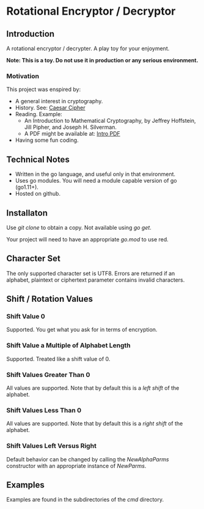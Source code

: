 # Rotational Encryptor / Decryptor #

## Introduction ##

A rotational encryptor / decrypter.  A play toy for your enjoyment.

**Note: This is a toy.  Do not use it in production or any serious environment.**

### Motivation ##

This project was enspired by:

* A general interest in cryptography.
* History.  See: [Caesar Cipher](https://en.wikipedia.org/wiki/Caesar_cipher)
* Reading.  Example: 
    * An Introduction to Mathematical Cryptography, by Jeffrey Hoffstein, 
Jill Pipher, and Joseph H. Silverman.
    * A PDF might be available at: [Intro PDF](https://epdf.pub/an-introduction-to-mathematical-cryptography.html)
* Having some fun coding.

## Technical Notes ##

* Written in the go language, and useful only in that environment.
* Uses go modules.  You will need a module capable version of go (go1.11+).
* Hosted on github.

## Installaton ##

Use *git clone* to obtain a copy.  Not available using *go get*.

Your project will need to have an appropriate *go.mod* to use red.

## Character Set ##

The only supported character set is UTF8.  Errors are returned if an alphabet,
plaintext or ciphertext parameter contains invalid characters.

## Shift / Rotation Values ##

### Shift Value 0 ###

Supported.  You get what you ask for in terms of encryption.

### Shift Value a Multiple of Alphabet Length ###

Supported.  Treated like a shift value of 0.

### Shift Values Greater Than 0 ###

All values are supported.  Note that by default this is a *left shift* of the
alphabet.

### Shift Values Less Than 0 ###

All values are supported.  Note that by default this is a *right shift* of the
alphabet.

### Shift Values Left Versus Right ###

Default behavior can be changed by calling the *NewAlphaParms* constructor
with an appropriate instance of *NewParms*.

## Examples ##

Examples are found in the subdirectories of the *cmd* directory.
